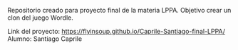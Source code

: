 Repositorio creado para proyecto final de la materia LPPA.
Objetivo crear un clon del juego Wordle.


Link del proyecto: https://flyinsoup.github.io/Caprile-Santiago-final-LPPA/
Alumno: Santiago Caprile

